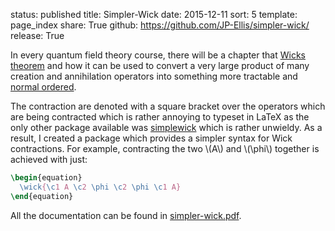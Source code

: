 status: published
title: Simpler-Wick
date: 2015-12-11
sort: 5
template: page_index
share: True
github: https://github.com/JP-Ellis/simpler-wick/
release: True

In every quantum field theory course, there will be a chapter
that [Wicks theorem](https://en.wikipedia.org/wiki/Wick%27s_theorem) and how it
can be used to convert a very large product of many creation and annihilation
operators into something more tractable
and [normal ordered](https://en.wikipedia.org/wiki/Normal_order).

The contraction are denoted with a square bracket over the operators which are
being contracted which is rather annoying to typeset in LaTeX as the only other
package available was [simplewick](https://ctan.org/pkg/simplewick) which is
rather unwieldy.  As a result, I created a package which provides a simpler
syntax for Wick contractions.  For example, contracting the two \\(A\\) and
\\(\\phi\\) together is achieved with just:

```latex
\begin{equation}
  \wick{\c1 A \c2 \phi \c2 \phi \c1 A}
\end{equation}
```

All the documentation can be found
in [simpler-wick.pdf]({attach}/pages/projects/simpler-wick/simpler-wick.pdf).
